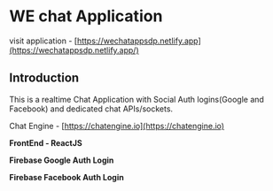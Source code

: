 # WE chat Application


visit application - [https://wechatappsdp.netlify.app](https://wechatappsdp.netlify.app/)

## Introduction

This is a realtime Chat Application with Social Auth logins(Google and Facebook) and dedicated chat APIs/sockets.

Chat Engine - [https://chatengine.io](https://chatengine.io)


**FrontEnd - ReactJS**

**Firebase Google Auth Login**

**Firebase Facebook Auth Login**

